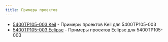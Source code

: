 ```yaml
---
title: Примеры проектов
---
```


- [5400ТР105-003 Keil](/docs/5400TP105-003/programming/mk-projects-keil) - Примеры проектов Keil для 5400ТР105-003
- [5400ТР105-003 Eclipse](/docs/5400TP105-003/programming/mk-projects-eclipse) - Примеры проектов Eclipse для 5400ТР105-003